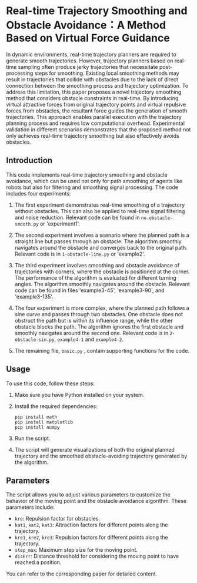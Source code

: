 # Real-time Trajectory Smoothing and Obstacle Avoidance：A Method Based on Virtual Force Guidance

In dynamic environments, real-time trajectory planners are required to generate smooth trajectories. However, trajectory planners based on real-time sampling often produce jerky trajectories that necessitate post-processing steps for smoothing. Existing local smoothing methods may result in trajectories that collide with obstacles due to the lack of direct connection between the smoothing process and trajectory optimization. To address this limitation, this paper proposes a novel trajectory smoothing method that considers obstacle constraints in real-time. By introducing virtual attractive forces from original trajectory points and virtual repulsive forces from obstacles, the resultant force guides the generation of smooth trajectories. This approach enables parallel execution with the trajectory planning process and requires low computational overhead. Experimental validation in different scenarios demonstrates that the proposed method not only achieves real-time trajectory smoothing but also effectively avoids obstacles.
## Introduction

This code implements real-time trajectory smoothing and obstacle avoidance, which can be used not only for 
path smoothing of agents like robots but also for filtering and smoothing signal processing. The code 
includes four experiments:

1. The first experiment demonstrates real-time smoothing of a trajectory without obstacles. This can also 
be applied to real-time signal filtering and noise reduction. Relevant code can be found 
in `no-obstacle-smooth.py` or 'experiment1'.

2. The second experiment involves a scenario where the planned path is a straight line but passes through 
an obstacle. The algorithm smoothly navigates around the obstacle and converges back to the original 
path. Relevant code is in `1-obstacle-line.py` or 'example2'.

3. The third experiment involves smoothing and obstacle avoidance of trajectories with corners, where the obstacle is positioned at the corner. The performance of the algorithm is evaluated for different turning angles. The algorithm smoothly navigates around the obstacle. Relevant code can be found in files 'example3-45', 'example3-90', and 'example3-135'.

4. The four experiment is more complex, where the planned path follows a sine curve and passes through 
two obstacles. One obstacle does not obstruct the path but is within its influence range, while the 
other obstacle blocks the path. The algorithm ignores the first obstacle and smoothly navigates around 
the second one. Relevant code is in `2-obstacle-sin.py`, `example4-1` and `example4-2`.

5. The remaining file, `basic.py` , contain supporting functions for the code.

## Usage

To use this code, follow these steps:

1. Make sure you have Python installed on your system.
2. Install the required dependencies:

   ```
   pip install math
   pip install matplotlib
   pip install numpy
   ```

3. Run the script.
4. The script will generate visualizations of both the original planned trajectory and the 
smoothed obstacle-avoiding trajectory generated by the algorithm.

## Parameters

The script allows you to adjust various parameters to customize the behavior of the moving 
point and the obstacle avoidance algorithm. These parameters include:

- `kre`: Repulsion factor for obstacles.
- `kat1`, `kat2`, `kat3`: Attraction factors for different points along the trajectory.
- `kre1`, `kre2`, `kre3`: Repulsion factors for different points along the trajectory.
- `step_max`: Maximum step size for the moving point.
- `disErr`: Distance threshold for considering the moving point to have reached a position.

You can refer to the corresponding paper for detailed content.